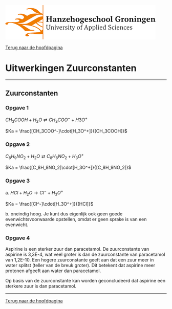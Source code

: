 ![Hanze](../hanze/hanze.png)

[Terug naar de hoofdpagina ](../index.md)

# Uitwerkingen Zuurconstanten 

---

## Zuurconstanten

### Opgave 1

$CH_3COOH + H_2O \rightleftarrows CH_3COO^- + H3O^+$

$Ka = \frac{[CH_3COO^-]\cdot[H_3O^+]}{[CH_3COOH]}$


### Opgave 2

$C_8H_9NO_2 + H_2O \rightleftarrows C_8H_8NO_2 + H_3O^+$

$Ka = \frac{[C_8H_8NO_2]\cdot[H_3O^+]}{[C_8H_9NO_2]}$

### Opgave 3

a. $HCl + H_2O \rightarrow Cl^- + H_3O^+$

$Ka = \frac{[Cl^-]\cdot[H_3O^+]}{[HCl]}$

b. oneindig hoog. Je kunt dus eigenlijk ook geen goede evenwichtsvoorwaarde opstellen, omdat er geen sprake is van een evenwicht.  

### Opgave 4


Aspirine is een sterker zuur dan paracetamol. De zuurconstante van aspirine is 3,3E-4, wat veel groter is dan de zuurconstante van paracetamol van 1,2E-10. Een hogere zuurconstante geeft aan dat een zuur meer in water splitst (teller van de breuk groter). Dit betekent dat aspirine meer protonen afgeeft aan water dan paracetamol.

Op basis van de zuurconstante kan worden geconcludeerd dat aspirine een sterkere zuur is dan paracetamol.


--- 

[Terug naar de hoofdpagina ](../index.md)

<script type="text/x-mathjax-config">
  MathJax.Hub.Config({
    tex2jax: {
      inlineMath: [ ['$','$'], ["\\(","\\)"] ],
      processEscapes: true
    }
  });
</script>
    
<script type="text/javascript"
        src="https://cdn.mathjax.org/mathjax/latest/MathJax.js?config=TeX-AMS-MML_HTMLorMML">
</script>